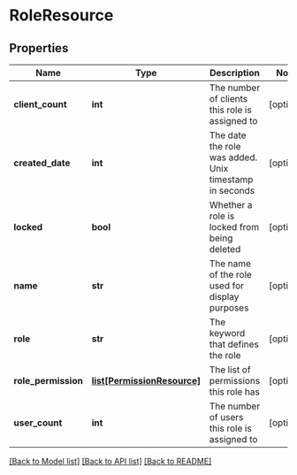 # RoleResource

## Properties
Name | Type | Description | Notes
------------ | ------------- | ------------- | -------------
**client_count** | **int** | The number of clients this role is assigned to | [optional] 
**created_date** | **int** | The date the role was added. Unix timestamp in seconds | [optional] 
**locked** | **bool** | Whether a role is locked from being deleted | [optional] 
**name** | **str** | The name of the role used for display purposes | [optional] 
**role** | **str** | The keyword that defines the role | [optional] 
**role_permission** | [**list[PermissionResource]**](PermissionResource.md) | The list of permissions this role has | [optional] 
**user_count** | **int** | The number of users this role is assigned to | [optional] 

[[Back to Model list]](../README.md#documentation-for-models) [[Back to API list]](../README.md#documentation-for-api-endpoints) [[Back to README]](../README.md)


